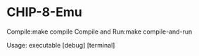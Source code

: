 # CHIP-8-Emu

Compile:make compile
Compile and Run:make compile-and-run

Usage: executable [debug] [terminal]
